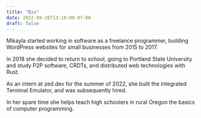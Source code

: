```yaml
---
title: "Bio"
date: 2022-09-28T13:10:00-07:00
draft: false
---
```


Mikayla started working in software as a freelance programmer, building WordPress websites for small businesses from 2015 to 2017.

In 2018 she decided to return to school, going to Portland State University and study P2P software, CRDTs, and distributed web technologies with Rust.

As an intern at zed.dev for the summer of 2022, she built the integrated Terminal Emulator, and was subsequently hired.

In her spare time she helps teach high schoolers in rural Oregon the basics of computer programming.
